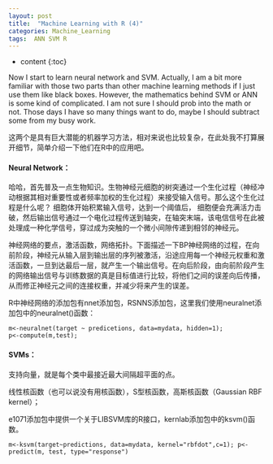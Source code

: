 ```yaml
---
layout: post
title:  "Machine Learning with R (4)"
categories: Machine_Learning 
tags:  ANN SVM R
--- 
```


* content
{:toc}  

Now I start to learn neural network and SVM. Actually, I am a bit more familiar with those two parts than other machine learning methods if I just use them like black boxes. However, the mathematics behind SVM or ANN  is some kind of complicated. I am not sure I should prob into the math or not. Those days I have so many things want to do, maybe I should subtract some from my busy work.  




这两个是具有巨大潜能的机器学习方法，相对来说也比较复杂，在此处我不打算展开细节，简单介绍一下他们在R中的应用吧。

#### **Neural Network：**

哈哈，首先普及一点生物知识。生物神经元细胞的树突通过一个生化过程（神经冲动根据其相对重要性或者频率加权的生化过程）来接受输入信号。那么这个生化过程是什么呢？ 细胞体开始积累输入信号，达到一个阈值后， 细胞便会充满活力击破，然后输出信号通过一个电化过程传送到轴突，在轴突末端，该电信信号在此被处理成一种化学信号，穿过成为突触的一个微小间隙传递到相邻的神经元。

神经网络的要点，激活函数，网络拓扑。下面描述一下BP神经网络的过程，在向前阶段，神经元从输入层到输出层的序列被激活，沿途应用每一个神经元权重和激活函数，一旦到达最后一层，就产生一个输出信号。在向后阶段，由向前阶段产生的网络输出信号与训练数据的真是目标值进行比较，将他们之间的误差向后传播，从而修正神经元之间的连接权重，并减少将来产生的误差。

R中神经网络的添加包有nnet添加包，RSNNS添加包，这里我们使用neuralnet添加包中的neuralnet()函数：

```
m<-neuralnet(target ~ predicetions, data=mydata, hidden=1);
p<-compute(m,test);
```

#### **SVMs：**
支持向量，就是每个类中最接近最大间隔超平面的点。

线性核函数（也可以说没有用核函数），S型核函数，高斯核函数（Gaussian RBF kernel）；

e1071添加包中提供一个关于LIBSVM库的R接口，kernlab添加包中的ksvm()函数。

```
m<-ksvm(target~predictions, data=mydata, kernel="rbfdot",c=1); p<-predict(m, test, type="response")
```